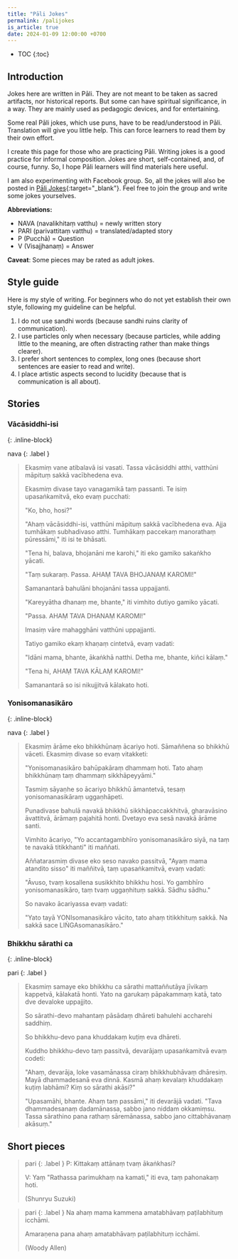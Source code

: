 ```yaml
---
title: "Pāli Jokes"
permalink: /palijokes
is_article: true
date: 2024-01-09 12:00:00 +0700
---
```


- TOC
{:toc}

## Introduction

Jokes here are written in Pāli. They are not meant to be taken as sacred artifacts, nor historical reports. But some can have spiritual significance, in a way. They are mainly used as pedagogic devices, and for entertaining.

Some real Pāli jokes, which use puns, have to be read/understood in Pāli. Translation will give you little help. This can force learners to read them by their own effort.

I create this page for those who are practicing Pāli. Writing jokes is a good practice for informal composition. Jokes are short, self-contained, and, of course, funny. So, I hope Pāli learners will find materials here useful.

I am also experimenting with Facebook group. So, all the jokes will also be posted in [Pāli Jokes](https://web.facebook.com/groups/palijokes){:target="\_blank"}. Feel free to join the group and write some jokes yourselves.

**Abbreviations:**
- NAVA (navalikhitaṃ vatthu) = newly written story
- PARI (parivattitaṃ vatthu) = translated/adapted story
- P (Pucchā) = Question
- V (Visajjhanaṃ) = Answer

**Caveat**: Some pieces may be rated as adult jokes.

## Style guide

Here is my style of writing. For beginners who do not yet establish their own style, following my guideline can be helpful.

1. I do not use sandhi words (because sandhi ruins clarity of communication).
2. I use particles only when necessary (because particles, while adding little to the meaning, are often distracting rather than make things clearer). 
3. I prefer short sentences to complex, long ones (because short sentences are easier to read and write).
4. I place artistic aspects second to lucidity (because that is communication is all about).

## Stories

### Vācāsiddhi-isi
{: .inline-block}

nava
{: .label }

> Ekasmiṃ vane atibalavā isi vasati. Tassa vācāsiddhi atthi, vatthūni māpituṃ sakkā vacībhedena eva.  
> 
> Ekasmiṃ divase tayo vanagamikā taṃ passanti. Te isiṃ upasaṅkamitvā, eko evaṃ pucchati:
> 
> "Ko, bho, hosi?"
> 
> "Ahaṃ vācāsiddhi-isi, vatthūni māpituṃ sakkā vacībhedena eva. Ajja tumhākaṃ subhadivaso atthi. Tumhākaṃ paccekaṃ manorathaṃ pūressāmi," iti isi te bhāsati.
> 
> "Tena hi, balava, bhojanāni me karohi," iti eko gamiko sakaṅkho yācati.
> 
> "Taṃ sukaraṃ. Passa. AHAṂ TAVA BHOJANAṂ KAROMI!"
> 
> Samanantarā bahulāni bhojanāni tassa uppajjanti.
> 
> "Kareyyātha dhanaṃ me, bhante," iti vimhito dutiyo gamiko yācati.
> 
> "Passa. AHAṂ TAVA DHANAṂ KAROMI!"
> 
> Imasiṃ vāre mahagghāni vatthūni uppajjanti.
> 
> Tatiyo gamiko ekaṃ khaṇaṃ cintetvā, evaṃ vadati:
> 
> "Idāni mama, bhante, ākaṅkhā natthi. Detha me, bhante, kiñci kālaṃ."
> 
> "Tena hi, AHAṂ TAVA KĀLAṂ KAROMI!"
> 
> Samanantarā so isi nikujjitvā kālakato hoti.

### Yonisomanasikāro
{: .inline-block}

nava
{: .label }

> Ekasmiṃ ārāme eko bhikkhūnaṃ ācariyo hoti. Sāmaññena so bhikkhū vāceti. Ekasmiṃ divase so evaṃ vitakketi:
> 
> "Yonisomanasikāro bahūpakāraṃ dhammaṃ hoti. Tato ahaṃ bhikkhūnaṃ taṃ dhammaṃ sikkhāpeyyāmi."
> 
> Tasmiṃ sāyaṇhe so ācariyo bhikkhū āmantetvā, tesaṃ yonisomanasikāraṃ uggaṇhāpeti.
> 
> Punadivase bahulā navakā bhikkhū sikkhāpaccakkhitvā, gharavāsino āvattitvā, ārāmaṃ pajahitā honti. Dvetayo eva sesā navakā ārāme santi.
> 
> Vimhito ācariyo, "Yo accantagambhīro yonisomanasikāro siyā, na taṃ te navakā titikkhanti" iti maññati.
> 
> Aññatarasmiṃ divase eko seso navako passitvā, "Ayaṃ mama atandito sisso" iti maññitvā, taṃ upasaṅkamitvā, evaṃ vadati:
> 
> "Āvuso, tvaṃ kosallena susikkhito bhikkhu hosi. Yo gambhīro yonisomanasikāro, taṃ tvaṃ uggaṇhituṃ sakkā. Sādhu sādhu."
> 
> So navako ācariyassa evaṃ vadati:
> 
> "Yato tayā YONIsomanasikāro vācito, tato ahaṃ titikkhituṃ sakkā. Na sakkā sace LIṄGAsomanasikāro."

### Bhikkhu sārathi ca
{: .inline-block}

pari
{: .label }

> Ekasmiṃ samaye eko bhikkhu ca sārathi mattaññutāya jīvikaṃ kappetvā, kālakatā honti. Yato na garukaṃ pāpakammaṃ katā, tato dve devaloke uppajjito.
> 
> So sārathi-devo mahantaṃ pāsādaṃ dhāreti bahulehi accharehi saddhiṃ.
> 
> So bhikkhu-devo pana khuddakaṃ kuṭiṃ eva dhāreti.
> 
> Kuddho bhikkhu-devo taṃ passitvā, devarājaṃ upasaṅkamitvā evaṃ codeti:
> 
> "Ahaṃ, devarāja, loke vasamānassa ciraṃ bhikkhubhāvaṃ dhāresiṃ. Mayā dhammadesanā eva dinnā. Kasmā ahaṃ kevalaṃ khuddakaṃ kuṭiṃ labhāmi? Kiṃ so sārathi akāsi?"
> 
> "Upasamāhi, bhante. Ahaṃ taṃ passāmi," iti devarājā vadati. "Tava dhammadesanaṃ dadamānassa, sabbo jano niddam okkamiṃsu. Tassa sārathino pana rathaṃ sāremānassa, sabbo jano cittabhāvanaṃ akāsuṃ."

## Short pieces

> pari
> {: .label }
> P: Kittakaṃ attānaṃ tvaṃ ākaṅkhasi?
> 
> V: Yaṃ "Rathassa parimukhaṃ na kamati," iti eva, taṃ pahonakaṃ hoti.
> 
> (Shunryu Suzuki)

> pari
> {: .label }
> Na ahaṃ mama kammena amatabhāvaṃ paṭilabhituṃ icchāmi.
> 
> Amaraṇena pana ahaṃ amatabhāvaṃ paṭilabhituṃ icchāmi.
> 
> (Woody Allen)

